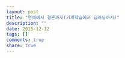 ```yaml
---
layout: post
title: "연애에서 결혼까지(기계학습에서 딥러닝까지)"
description: ""
date: 2015-12-12
tags: []
comments: true
share: true
---
```




